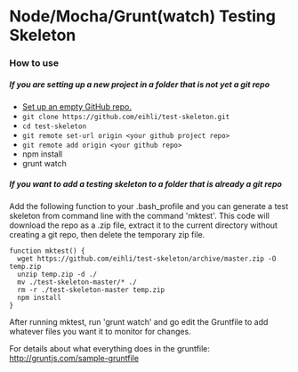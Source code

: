 # Node/Mocha/Grunt(watch) Testing Skeleton

### How to use

##### If you are setting up a new project in a folder that is not yet a git repo

- [Set up an empty GitHub repo.](https://help.github.com/articles/create-a-repo/)
- ``git clone https://github.com/eihli/test-skeleton.git``
- ``cd test-skeleton``
- ``git remote set-url origin <your github project repo>``
- ``git remote add origin <your github repo>``
- npm install
- grunt watch

##### If you want to add a testing skeleton to a folder that is already a git repo

Add the following function to your .bash_profile and you can generate a test skeleton from command line
with the command 'mktest'. This code will download the repo as a .zip file, extract it to the current directory without creating a git repo, then delete the temporary zip file.

    function mktest() {
      wget https://github.com/eihli/test-skeleton/archive/master.zip -O temp.zip
      unzip temp.zip -d ./
      mv ./test-skeleton-master/* ./
      rm -r ./test-skeleton-master temp.zip
      npm install    
    }

After running mktest, run 'grunt watch' and go edit the Gruntfile to add whatever files you want it to monitor for changes.

For details about what everything does in the gruntfile: http://gruntjs.com/sample-gruntfile
